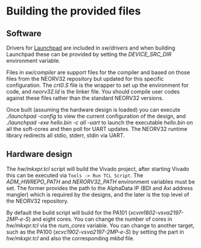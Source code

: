 # Building the provided files

## Software

Drivers for [Launchpad](https://github.com/RISCVtestbed/launchpad) are included in _sw/drivers_ and when building Launchpad these can be provided by setting the _DEVICE_SRC_DIR_ environment variable.

Files in _sw/compiler_ are support files for the compiler and based on those files from the NEORV32 repository but updated for this specific configuration. The _crt0.S_ file is the wrapper to set up the environment for code, and _neorv32.ld_ is the linker file. You should compile user codes against these files rather than the standard NEORV32 versions.

Once built (assuming the hardware design is loaded) you can execute _./launchpad -config_ to view the current configuration of the design, and _./launchpad -exe hello.bin -c all -uart_ to launch the executable _hello.bin_ on all the soft-cores and then poll for UART updates. The NEORV32 runtime library redirects all stdio, stderr, stdin via UART.

## Hardware design

The _hw/mkxpr.tcl_ script will build the Vivado project, after starting Vivado this can be executed via `Tools -> Run TCL Script`. The _ADM_HWREPO_PATH_ and _NERORV32_PATH_ environment variables must be set. The former provides the path to the AlphaData IP (BDI and Axi address mangler) which is required by the designs, and the later is the top level of the NEORV32 repository.

By default the build script will build for the PA101 (_xcvm1802-vsva2197-2MP-e-S_) and eight cores. You can change the number of cores in _hw/mkxpr.tcl_ via the _num_cores_ variable. You can change to another target, such as the PA100 (_xcvc1902-vsva2197-2MP-e-S_) by setting the part in _hw/mkxpr.tcl_ and also the corresponding _mkbd_ file.
